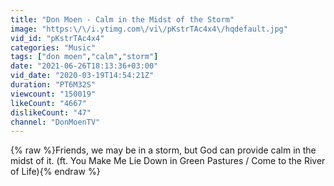 ```yaml
---
title: "Don Moen - Calm in the Midst of the Storm"
image: "https:\/\/i.ytimg.com\/vi\/pKstrTAc4x4\/hqdefault.jpg"
vid_id: "pKstrTAc4x4"
categories: "Music"
tags: ["don moen","calm","storm"]
date: "2021-06-26T18:13:36+03:00"
vid_date: "2020-03-19T14:54:21Z"
duration: "PT6M32S"
viewcount: "150019"
likeCount: "4667"
dislikeCount: "47"
channel: "DonMoenTV"
---
```

{% raw %}Friends, we may be in a storm, but God can provide calm in the midst of it. (ft. You Make Me Lie Down in Green Pastures / Come to the River of Life){% endraw %}
